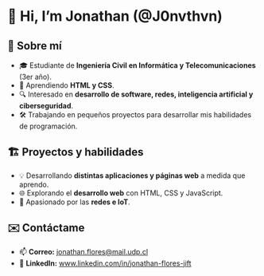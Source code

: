 # 👋 Hi, I’m Jonathan (@J0nvthvn) 
## 🚀 Sobre mí
- 🎓 Estudiante de **Ingeniería Civil en Informática y Telecomunicaciones** (3er año).
- 🌱 Aprendiendo **HTML y CSS**.
- 🔍 Interesado en **desarrollo de software, redes, inteligencia artificial y ciberseguridad**.
- 🛠️ Trabajando en pequeños proyectos para desarrollar mis habilidades de programación.

## 🏗️ Proyectos y habilidades
- 💡 Desarrollando **distintas aplicaciones y páginas web** a medida que aprendo.
- 🌐 Explorando el **desarrollo web** con HTML, CSS y JavaScript.
- 📡 Apasionado por las **redes e IoT**.

## ✉️ Contáctame
- 📫 **Correo:** jonathan.flores@mail.udp.cl
- 💼 **LinkedIn:** www.linkedin.com/in/jonathan-flores-jift



<!---
J0nvthvn/J0nvthvn is a ✨ special ✨ repository because its `README.md` (this file) appears on your GitHub profile.
You can click the Preview link to take a look at your changes.
--->
